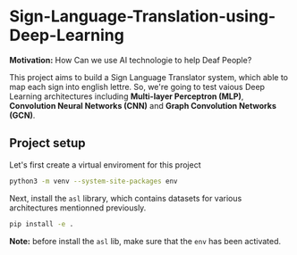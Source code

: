 # Sign-Language-Translation-using-Deep-Learning

**Motivation:** How Can we use AI technologie to help Deaf People?

This project aims to build a Sign Language Translator system, which able to map each sign into english lettre. So, we're going to test vaious Deep Learning architectures including **Multi-layer Perceptron (MLP)**, **Convolution Neural Networks (CNN)** and **Graph Convolution Networks (GCN)**. 


## Project setup

Let's first create a virtual enviroment for this project

```bash
python3 -m venv --system-site-packages env
```

Next, install the `asl` library, which contains datasets for various architectures mentionned previously.

```bash
pip install -e .
```

**Note:** before install the `asl` lib, make sure that the `env` has been activated.